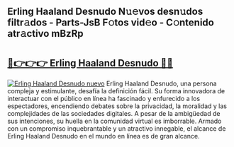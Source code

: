 ## Erling Haaland Desnudo N𝚞𝚎vos desn𝚞dos filtr𝚊dos - Parts-JsB F𝚘tos vid𝚎o - C𝚘ntenido atr𝚊ctivo mBzRp

# <h2><a href="http://mb134j.tromn.icu/?c=Erling+Haaland+Desnudo">🔗👉👉👉 Erling Haaland Desnudo 🔗🔗</a></h2>

[![Erling Haaland Desnudo nuevo](https://i.imgur.com/pEAQMta.gif)](http://mb134j.tromn.icu/?c=Erling+Haaland+Desnudo)
Erling Haaland Desnudo, una persona compleja y estimulante, desafía la definición fácil. Su forma innovadora de interactuar con el público en línea ha fascinado y enfurecido a los espectadores, encendiendo debates sobre la privacidad, la moralidad y las complejidades de las sociedades digitales. A pesar de la ambigüedad de sus intenciones, su huella en la comunidad virtual es imborrable. Armado con un compromiso inquebrantable y un atractivo innegable, el alcance de Erling Haaland Desnudo en el mundo en línea es de gran alcance.
